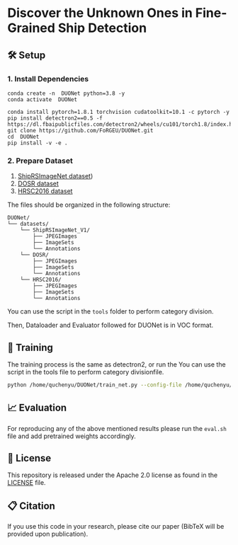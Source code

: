 # Discover the Unknown Ones in Fine-Grained Ship Detection

## 🛠️ Setup

### 1. Install Dependencies

```
conda create -n  DUONet python=3.8 -y
conda activate  DUONet

conda install pytorch=1.8.1 torchvision cudatoolkit=10.1 -c pytorch -y
pip install detectron2==0.5 -f https://dl.fbaipublicfiles.com/detectron2/wheels/cu101/torch1.8/index.html
git clone https://github.com/FoRGEU/DUONet.git
cd  DUONet
pip install -v -e .
```

### 2. Prepare Dataset

1. [ShipRSImageNet dataset](https://github.com/zzndream/ShipRSImageNet))
2. [DOSR dataset](https://github.com/yaqihan-9898/DOSR)
3. [HRSC2016 dataset](https://www.kaggle.com/datasets/guofeng/hrsc2016)

The files should be organized in the following structure:

```
DUONet/
└── datasets/
    └── ShipRSImageNet_V1/
        ├── JPEGImages
        ├── ImageSets
        └── Annotations
    └── DOSR/
        ├── JPEGImages
        ├── ImageSets
        └── Annotations        
    └── HRSC2016/
        ├── JPEGImages
        ├── ImageSets
        └── Annotations            
```

You can use the script in the `tools` folder to perform category division.

Then, Dataloader and Evaluator followed for  DUONet is in VOC format.

## 🚀 Training

The training process is the same as detectron2, or run the You can use the script in the tools file to perform category divisionfile.
```bash
python /home/quchenyu/DUONet/train_net.py --config-file /home/quchenyu/DUONet/configs/ShipRS_config_37+5.yaml
```

## 📈 Evaluation

For reproducing any of the above mentioned results please run the `eval.sh` file and add pretrained weights accordingly.



## 🔧 License

This repository is released under the Apache 2.0 license as found in the [LICENSE](LICENSE) file.

## 📋 Citation

If you use this code in your research, please cite our paper (BibTeX will be provided upon publication).

